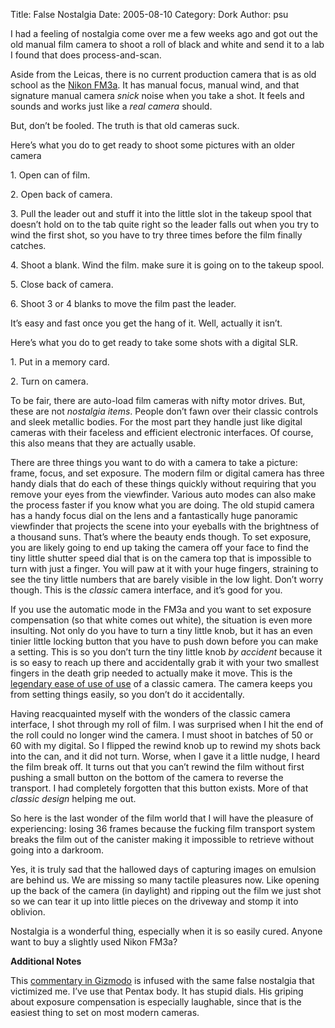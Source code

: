Title: False Nostalgia
Date: 2005-08-10
Category: Dork
Author: psu

<p>
I had a feeling of nostalgia come over me a few weeks ago and got out the old manual film camera to shoot a roll of black and white and send it to a lab I found that does process-and-scan.
</p>
<p>
Aside from the Leicas, there is no current production camera that is as old school as the <a href="http://en.wikipedia.org/wiki/Nikon_FM3A">Nikon FM3a</a>. It has manual focus, manual wind, and that signature manual camera <em>snick</em> noise when you take a shot. It feels and sounds and works just like a <em>real camera</em> should.
</p>
<p>
But, don&#8217;t be fooled. The truth is that old cameras suck.
</p>
<p><span id="more-437"></span></p>
<p>
Here&#8217;s what you do to get ready to shoot some pictures with an older camera
</p>
<p>
1. Open can of film.
</p>
<p>
2. Open back of camera.
</p>
<p>
3. Pull the leader out and stuff it into the little slot in the takeup spool that doesn&#8217;t hold on to the tab quite right so the leader falls out when you try to wind the first shot, so you have to try three times before the film finally catches.
</p>
<p>
4. Shoot a blank. Wind the film. make sure it is going on to the takeup spool.
</p>
<p>
5. Close back of camera.
</p>
<p>
6. Shoot 3 or 4 blanks to move the film past the leader.
</p>
<p>
It&#8217;s easy and fast once you get the hang of it. Well, actually it isn&#8217;t.
</p>
<p>
Here&#8217;s what you do to get ready to take some shots with a digital SLR.
</p>
<p>
1. Put in a memory card.
</p>
<p>
2. Turn on camera.
</p>
<p>
To be fair, there are auto-load film cameras with nifty motor drives. But, these are not <em>nostalgia items</em>. People don&#8217;t fawn over their classic controls and sleek metallic bodies. For the most part they handle just like digital cameras with their faceless and efficient electronic interfaces. Of course, this also means that they are actually usable.
</p>
<p>
There are three things you want to do with a camera to take a picture: frame, focus, and set exposure. The modern film or digital camera has three handy dials that do each of these things quickly without requiring that you remove your eyes from the viewfinder. Various auto modes can also make the process faster if you know what you are doing. The old stupid camera has a handy focus dial on the lens and a fantastically huge panoramic viewfinder that projects the scene into your eyeballs with the brightness of a thousand suns. That&#8217;s where the beauty ends though. To set exposure, you are likely going to end up taking the camera off your face to find the tiny little shutter speed dial that is on the camera top that is impossible to turn with just a finger. You will paw at it with your huge fingers, straining to see the tiny little numbers that are barely visible in the low light. Don&#8217;t worry though. This is the <em>classic</em> camera interface, and it&#8217;s good for you.
</p>
<p>
If you use the automatic mode in the FM3a and you want to set exposure compensation (so that white comes out white), the situation is even more insulting. Not only do you have to turn a tiny little knob, but it has an even tinier little locking button that you have to push down before you can make a setting. This is so you don&#8217;t turn the tiny little knob <em>by accident</em> because it is so easy to reach up there and accidentally grab it with your two smallest fingers in the death grip needed to actually make it move. This is the <a href="http://mutable-states.com/legendary-ease-of-use.html">legendary ease of use of use</a> of a classic camera. The camera keeps you from setting things easily, so you don&#8217;t do it accidentally.
</p>
<p>
Having reacquainted myself with the wonders of the classic camera interface, I shot through my roll of film. I was surprised when I hit the end of the roll could no longer wind the camera. I must shoot in batches of 50 or 60 with my digital. So I flipped the rewind knob up to rewind my shots back into the can, and it did not turn. Worse, when I gave it a little nudge, I heard the film break off. It turns out that you can&#8217;t rewind the film without first pushing a small button on the bottom of the camera to reverse the transport. I had completely forgotten that this button exists. More of that <em>classic design </em>helping me out.
</p>
<p>
So here is the last wonder of the film world that I will have the pleasure of experiencing: losing 36 frames because the fucking film transport system breaks the film out of the canister making it impossible to retrieve without going into a darkroom.
</p>
<p>
Yes, it is truly sad that the hallowed days of capturing images on emulsion are behind us. We are missing so many tactile pleasures now. Like opening up the back of the camera (in daylight) and ripping out the film we just shot so we can tear it up into little pieces on the driveway and stomp it into oblivion.
</p>
<p>
Nostalgia is a wonderful thing, especially when it is so easily cured. Anyone want to buy a slightly used Nikon FM3a?
</p>
<p>
<strong>Additional Notes</strong>
</p>
<p>
This <a href="http://www.gizmodo.com/gadgets/digital-cameras/guest-commentary-the-fallacy-of-logical-design-116448.php">commentary in Gizmodo</a> is infused with the same false nostalgia that victimized me. I&#8217;ve use that Pentax body. It has stupid dials. His griping about exposure compensation is especially laughable, since that is the easiest thing to set on most modern cameras.</p>